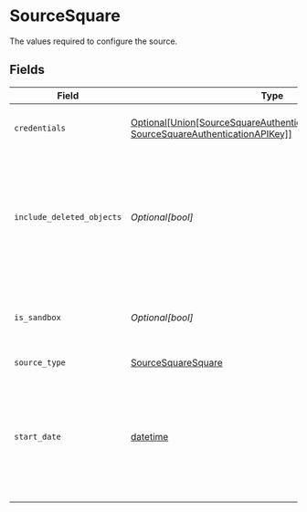 # SourceSquare

The values required to configure the source.


## Fields

| Field                                                                                                                                                 | Type                                                                                                                                                  | Required                                                                                                                                              | Description                                                                                                                                           |
| ----------------------------------------------------------------------------------------------------------------------------------------------------- | ----------------------------------------------------------------------------------------------------------------------------------------------------- | ----------------------------------------------------------------------------------------------------------------------------------------------------- | ----------------------------------------------------------------------------------------------------------------------------------------------------- |
| `credentials`                                                                                                                                         | [Optional[Union[SourceSquareAuthenticationOauthAuthentication, SourceSquareAuthenticationAPIKey]]](../../models/shared/sourcesquareauthentication.md) | :heavy_minus_sign:                                                                                                                                    | Choose how to authenticate to Square.                                                                                                                 |
| `include_deleted_objects`                                                                                                                             | *Optional[bool]*                                                                                                                                      | :heavy_minus_sign:                                                                                                                                    | In some streams there is an option to include deleted objects (Items, Categories, Discounts, Taxes)                                                   |
| `is_sandbox`                                                                                                                                          | *Optional[bool]*                                                                                                                                      | :heavy_minus_sign:                                                                                                                                    | Determines whether to use the sandbox or production environment.                                                                                      |
| `source_type`                                                                                                                                         | [SourceSquareSquare](../../models/shared/sourcesquaresquare.md)                                                                                       | :heavy_check_mark:                                                                                                                                    | N/A                                                                                                                                                   |
| `start_date`                                                                                                                                          | [datetime](https://docs.python.org/3/library/datetime.html#datetime-objects)                                                                          | :heavy_minus_sign:                                                                                                                                    | UTC date in the format YYYY-MM-DD. Any data before this date will not be replicated. If not set, all data will be replicated.                         |